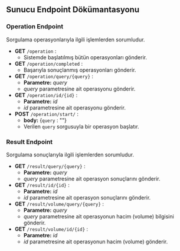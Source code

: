 ## Sunucu Endpoint Dökümantasyonu

### Operation Endpoint
Sorgulama operasyonlarıyla ilgili işlemlerden sorumludur.

- **GET** `/operation` : 
    - Sistemde başlatılmış bütün operasyonları gönderir.
- **GET** `/operation/completed` : 
    - Başarıyla sonuçlanmış operasyonları gönderir.
- **GET** `/operation/query/{query}` : 
    - **Parametre:** *query*
    - *query* parametresine ait operasyonu gönderir.
- **GET** `/operation/id/{id}` : 
    - **Parametre:** *id*
    - *id* parametresine ait operasyonu gönderir.
- **POST** `/operation/start/` :
    - **body:** {`query` : "<sonucu istenen sorgu>"}
    - Verilen `query` sorgusuyla bir operasyon başlatır.

### Result Endpoint
Sorgulama sonuçlarıyla ilgili işlemlerden sorumludur.

- **GET** `/result/query/{query}` : 
    - **Parametre:** *query*
    - *query* parametresine ait operasyon sonuçlarını gönderir.
- **GET** `/result/id/{id}` : 
    - **Parametre:** *id*
    - *id* parametresine ait operasyon sonuçlarını gönderir.
- **GET** `/result/volume/query/{query}` : 
    - **Parametre:** *query*
    - *query* parametresine ait operasyonun hacim (volume) bilgisini gönderir.
- **GET** `/result/volume/id/{id}` : 
    - **Parametre:** *id*
    - *id* parametresine ait operasyonun hacim (volume) gönderir.
